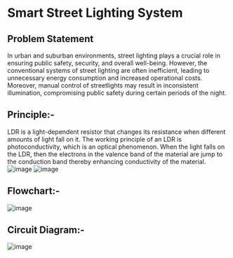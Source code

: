 # Smart Street Lighting System

## Problem Statement

  In urban and suburban environments, street lighting plays a crucial role in ensuring public safety, security, and overall well-being. However, the conventional systems of street lighting are often inefficient, leading to unnecessary energy consumption and increased operational costs. Moreover, manual control of streetlights may result in inconsistent illumination, compromising public safety during certain periods of the night.

## Principle:-

LDR is a light-dependent resistor that changes its resistance when different amounts of light fall on it. The working principle of an LDR is photoconductivity, which is an optical phenomenon. When the light falls on the LDR, then the electrons in the valence band of the material are jump to the conduction band thereby enhancing conductivity of the material.
![image](https://github.com/Harshilmalhotra/Automatic_Street_Light_System/assets/111488708/20148b23-4533-4f5a-89fe-a4ab5d74f976)
![image](https://github.com/Harshilmalhotra/Automatic_Street_Light_System/assets/111488708/2f616f6e-bbce-4cb1-a0a9-b903c1d8dfc0)


## Flowchart:-
![image](https://github.com/Harshilmalhotra/Automatic_Street_Light_System/assets/111488708/c4db1e61-1832-46cb-a470-4f156bd0461e)

## Circuit Diagram:-

![image](https://github.com/Harshilmalhotra/Automatic_Street_Light_System/assets/111488708/866f9dc4-b054-4d84-a9eb-2449be204390)
